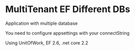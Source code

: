 # MultiTenant EF Different DBs
 Application with multiple database
 
 You need to configure appsettings with your connectString
 
 Using UnitOfWork, EF 2.6, .net core 2.2

